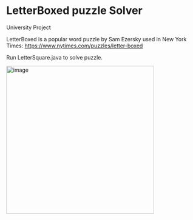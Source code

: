 # LetterBoxed puzzle Solver
University Project

LetterBoxed is a popular word puzzle by Sam Ezersky used in New York Times: https://www.nytimes.com/puzzles/letter-boxed 

Run LetterSquare.java to solve puzzle.


<img width="389" alt="image" src="https://github.com/MohamedAlthehli/LetterBoxedSolver/assets/165859276/72a32ca8-3750-4043-9ea5-72145110b469">
